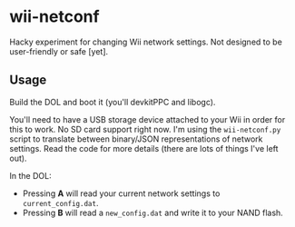 # wii-netconf
Hacky experiment for changing Wii network settings. Not designed to be 
user-friendly or safe [yet].

## Usage
Build the DOL and boot it (you'll devkitPPC and libogc). 

You'll need to have a USB storage device attached to your Wii in order for this 
to work. No SD card support right now. I'm using the `wii-netconf.py` script to 
translate between binary/JSON representations of network settings. 
Read the code for more details (there are lots of things I've left out). 

In the DOL:
* Pressing **A** will read your current network settings to `current_config.dat`.
* Pressing **B** will read a `new_config.dat` and write it to your NAND flash.
